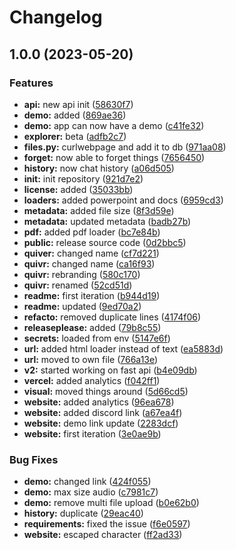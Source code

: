 # Changelog

## 1.0.0 (2023-05-20)


### Features

* **api:** new api init ([58630f7](https://github.com/StanGirard/quivr/commit/58630f7207e13f891bd768e92668e7d37cf15f0a))
* **demo:** added ([869ae36](https://github.com/StanGirard/quivr/commit/869ae36190a9fba966d5a86d5e9353784c18daf6))
* **demo:** app can now have a demo ([c41fe32](https://github.com/StanGirard/quivr/commit/c41fe32cf0a27a61c29c312820bb4700610043aa))
* **explorer:** beta ([adfb2c7](https://github.com/StanGirard/quivr/commit/adfb2c75cbd5fa128ab905d3e22fefeaf38ed6e5))
* **files.py:** curlwebpage and add it to db ([971aa08](https://github.com/StanGirard/quivr/commit/971aa083a56003e5ffb7f910f2fdf83d64783146))
* **forget:** now able to forget things ([7656450](https://github.com/StanGirard/quivr/commit/7656450ddf769636348a3ec4a62e59b7dc512286))
* **history:** now chat history ([a06d505](https://github.com/StanGirard/quivr/commit/a06d505920129210095714be342775aa43990d64))
* **init:** init repository ([921d7e2](https://github.com/StanGirard/quivr/commit/921d7e2502f2d62c268e55acf6a92bc63c35d669))
* **license:** added ([35033bb](https://github.com/StanGirard/quivr/commit/35033bb0f91d90b7efdbea8a4d09bf1e4ff7a1a6))
* **loaders:** added powerpoint and docs ([6959cd3](https://github.com/StanGirard/quivr/commit/6959cd3aba6d7555b4a211f27536b9569a402edf))
* **metadata:** added file size ([8f3d59e](https://github.com/StanGirard/quivr/commit/8f3d59e955a768b99e02b54fdf89c3ebf047e0a3))
* **metadata:** updated metadata ([badb27b](https://github.com/StanGirard/quivr/commit/badb27bf195137ad1bc3321fbfa97b24094b1dfb))
* **pdf:** added pdf loader ([bc7e84b](https://github.com/StanGirard/quivr/commit/bc7e84b1f97cc38fb0cc5bfb817164965414688d))
* **public:** release source code ([0d2bbc5](https://github.com/StanGirard/quivr/commit/0d2bbc5539e91191a8f2c79bf31965f0af130cc9))
* **quiver:** changed name ([cf7d221](https://github.com/StanGirard/quivr/commit/cf7d221d877489d5234f055302676de8f59b3dff))
* **quivr:** changed name ([ca16f93](https://github.com/StanGirard/quivr/commit/ca16f936a3020a8cd5bd981b676d5a444bb07833))
* **quivr:** rebranding ([580c170](https://github.com/StanGirard/quivr/commit/580c17090171b02f1b1ed7ea8f19c919b8e0267c))
* **quivr:** renamed ([52cd51d](https://github.com/StanGirard/quivr/commit/52cd51d71a28df556b0f118ed3f5fba23ff63fb5))
* **readme:** first iteration ([b944d19](https://github.com/StanGirard/quivr/commit/b944d19a28d5d3eddc6ebb2eb13beab1e7ec187d))
* **readme:** updated ([9ed70a2](https://github.com/StanGirard/quivr/commit/9ed70a2499a61d0b10dce937312f6ab4d8b1fd2a))
* **refacto:** removed duplicate lines ([4174f06](https://github.com/StanGirard/quivr/commit/4174f0693afde5bcf182aaab1f2cd532df8aa939))
* **releaseplease:** added ([79b8c55](https://github.com/StanGirard/quivr/commit/79b8c55ce9d72d2e8aab1e20537b6a94ccaf7e6a))
* **secrets:** loaded from env ([5147e6f](https://github.com/StanGirard/quivr/commit/5147e6fcddda7681129a7dbc4cedd0ca761e265d))
* **url:** added html loader instead of text ([ea5883d](https://github.com/StanGirard/quivr/commit/ea5883ddb9dc3b1962a04dc6eacb5a0bd0a968ae))
* **url:** moved to own file ([766a13e](https://github.com/StanGirard/quivr/commit/766a13ed9b97becf9c5fe7c2dcea54b37bc7442d))
* **v2:** started working on fast api ([b4e09db](https://github.com/StanGirard/quivr/commit/b4e09dbc29040c4df25d8c18d8add8fa2fcb146f))
* **vercel:** added analytics ([f042ff1](https://github.com/StanGirard/quivr/commit/f042ff15f098df56b4219a011aa0dd4ca229f777))
* **visual:** moved things around ([5d66cd5](https://github.com/StanGirard/quivr/commit/5d66cd5223267a0349db824aab287eebaa6973eb))
* **website:** added analytics ([96ea678](https://github.com/StanGirard/quivr/commit/96ea6783556926e6869c67cdf9f3b4d36ada411a))
* **website:** added discord link ([a67ea4f](https://github.com/StanGirard/quivr/commit/a67ea4f1652aa765697a6c371a803214c639dcec))
* **website:** demo link update ([2283dcf](https://github.com/StanGirard/quivr/commit/2283dcfffa4e087561d5bf36a40fd5c2031efb0e))
* **website:** first iteration ([3e0ae9b](https://github.com/StanGirard/quivr/commit/3e0ae9b8b469c004887e6ed15299483f6bb9aa19))


### Bug Fixes

* **demo:** changed link ([424f055](https://github.com/StanGirard/quivr/commit/424f055ca16935603c39b6af73d93f0d7ab5fbea))
* **demo:** max size audio ([c7981c7](https://github.com/StanGirard/quivr/commit/c7981c792adb55cb7c29d1f8d901b62e217e71e2))
* **demo:** remove multi file upload ([b0e62b0](https://github.com/StanGirard/quivr/commit/b0e62b08d62169e70f68012eeae0b5cc00894c3d))
* **history:** duplicate ([29eac40](https://github.com/StanGirard/quivr/commit/29eac401b53242ecf88dbeb086abcddb3520171c))
* **requirements:** fixed the issue ([f6e0597](https://github.com/StanGirard/quivr/commit/f6e05975c3420eb1957e14881fc968d80dc0d92e))
* **website:** escaped character ([ff2ad33](https://github.com/StanGirard/quivr/commit/ff2ad33309447cefcee3724844c99e44ea2699e7))
